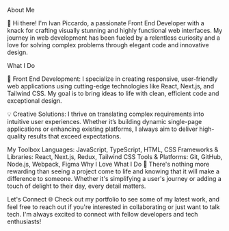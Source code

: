 About Me

👋 Hi there! I'm Ivan Piccardo, a passionate Front End Developer with a knack for crafting visually stunning and highly functional web interfaces. My journey in web development has been fueled by a relentless curiosity and a love for solving complex problems through elegant code and innovative design.

What I Do

🚀 Front End Development: I specialize in creating responsive, user-friendly web applications using cutting-edge technologies like React, Next.js, and Tailwind CSS. My goal is to bring ideas to life with clean, efficient code and exceptional design.

💡 Creative Solutions: I thrive on translating complex requirements into intuitive user experiences. Whether it’s building dynamic single-page applications or enhancing existing platforms, I always aim to deliver high-quality results that exceed expectations.

My Toolbox
Languages: JavaScript, TypeScript, HTML, CSS
Frameworks & Libraries: React, Next.js, Redux, Tailwind CSS
Tools & Platforms: Git, GitHub, Node.js, Webpack, Figma
Why I Love What I Do
🌟 There's nothing more rewarding than seeing a project come to life and knowing that it will make a difference to someone. Whether it's simplifying a user's journey or adding a touch of delight to their day, every detail matters.

Let's Connect
🌐 Check out my portfolio to see some of my latest work, and feel free to reach out if you're interested in collaborating or just want to talk tech. I'm always excited to connect with fellow developers and tech enthusiasts!
